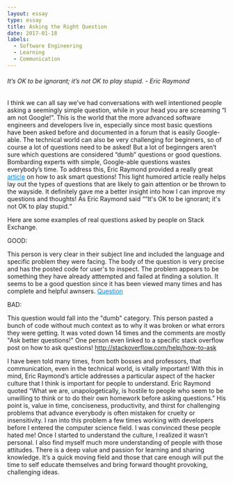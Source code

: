 ```yaml
---
layout: essay
type: essay
title: Asking the Right Question
date: 2017-01-18
labels:
  - Software Engineering
  - Learning
  - Communication
---
```


  ###### *It’s OK to be ignorant; it’s not OK to play stupid. - Eric Raymond*
  I think we can all say we’ve had conversations with well intentioned people asking a seemingly simple question, while in your head you are screaming “I am not Google!”.  This is the world that the more advanced software engineers and developers live in, especially since most basic questions have been asked before and documented in a forum that is easily Google-able.  The technical world can also be very challenging for beginners, so of course a lot of questions need to be asked! But a lot of beginngers aren’t sure which questions are considered “dumb” questions or good questions.  Bombarding experts with simple, Google-able questions wastes everybody’s time. To address this, Eric Raymond provided a really great <a href="http://www.catb.org/esr/faqs/smart-questions.html" style="color: rgb(0,128,255)">article</a> on how to ask smart questions!  This light humored article really helps lay out the types of questions that are likely to gain attention or be thrown to the wayside.  It definitely gave me a better insight into how I can improve my questions and thoughts! As Eric Raymond said ““It's OK to be ignorant; it's not OK to play stupid.“
  
  
Here are some examples of real questions asked by people on Stack Exchange.

GOOD:


This person is very clear in their subject line and included the language and specific problem they were facing. The body of the question is very precise and has the posted code for user's to inspect. The problem appears to be something they have already atttempted and failed at finding a solution. It seems to be a good question since it has been viewed many times and has complete and helpful awnsers. 
<a href="http://stackoverflow.com/questions/41711621/reactjs-material-ui-how-to-use-material-ui-s-flatbutton-and-dialog-in-each-ta" style="color: rgb(0,128,255)">Question</a>

BAD:


This question would fall into the "dumb" category. This person pasted a bunch of code without much context as to why it was broken or what errors they were getting. It was voted down 14 times and the comments are mostly "Ask better questions!" One person even linked to a specific stack overflow post on how to ask questions! <a href="http://stackoverflow.com/help/how-to-ask" style="color: rgb(0,128,255)">http://stackoverflow.com/help/how-to-ask</a>




I have been told many times, from both bosses and professors, that communication, even in the technical world, is vitally important! With this in mind, Eric Raymond’s article addresses a particular aspect of the hacker culture that I think is important for people to understand. Eric Raymond quoted “What we are, unapologetically, is hostile to people who seem to be unwilling to think or to do their own homework before asking questions.” His point is, value in time, conciseness, productivity, and thirst for challenging problems that advance everybody is often mistaken for cruelty or insensitivity. I ran into this problem a few times working with developers before I entered the computer science field. I was convinced these people hated me! Once I started to understand the culture, I realized it wasn’t personal. I also find myself much more understanding of people with those attitudes. There is a deep value and passion for learning and sharing knowledge. It’s a quick moving field and those that care enough will put the time to self educate themselves and bring forward thought provoking, challenging ideas.
